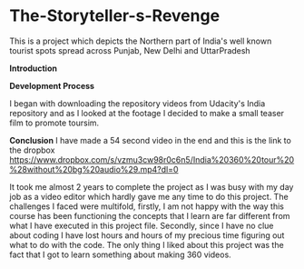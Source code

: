 # The-Storyteller-s-Revenge

This is a project which depicts the Northern part of India's well known tourist spots spread across Punjab, New Delhi and UttarPradesh

__Introduction__

__Development Process__

I began with downloading the repository videos from Udacity's India repository and as I looked at the footage I decided to make a small teaser film to promote toursim. 

__Conclusion__
I have made a 54 second video in the end and this is the link to the dropbox
https://www.dropbox.com/s/vzmu3cw98r0c6n5/India%20360%20tour%20%28without%20bg%20audio%29.mp4?dl=0

It took me almost 2 years to complete the project as I was busy with my day job as a video editor which hardly gave me any time to do this project. The challenges I faced were multifold, firstly, I am not happy with the way this course has been functioning the concepts that I learn are far different from what I have executed in this project file. Secondly, since I have no clue about coding I have lost hours and hours of my precious time figuring out what to do with the code. The only thing I liked about this project was the fact that I got to learn something about making 360 videos.